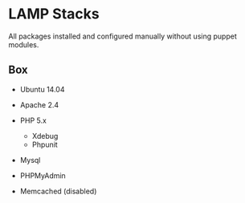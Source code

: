 # LAMP Stacks

All packages installed and configured manually without using puppet modules.

## Box
* Ubuntu 14.04

* Apache 2.4
* PHP 5.x
  * Xdebug
  * Phpunit
* Mysql
* PHPMyAdmin
* Memcached (disabled)
